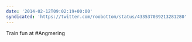 ```yaml
---
date: '2014-02-12T09:02:19+00:00'
syndicated: 'https://twitter.com/roobottom/status/433537039213281280'
---
```

Train fun at #Angmering
